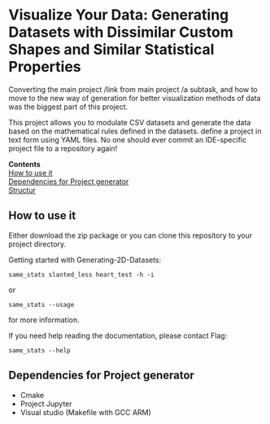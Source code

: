 <a id="top"></a>
# Visualize Your Data: Generating Datasets with Dissimilar Custom Shapes and Similar Statistical Properties


Converting the main project /link from main project /a subtask, and how to move to the new way of generation for better visualization methods of data was the biggest part of this project. 

This project allows you to modulate CSV datasets and generate the data based on the mathematical rules defined in the datasets. define a project in text form using YAML files. No one should ever commit an IDE-specific project file to a repository again!


**Contents**<br>
[How to use it](#how-to-use-it)<br>
[Dependencies for Project generator](#dependencies-for-Project-generator)<br>
[Structur](#structur)<br>


## How to use it

Either download the zip package or you can clone this repository to your project directory.


Getting started with Generating-2D-Datasets: 

    same_stats slanted_less heart_test -h -i 
    
  or 
    
    same_stats --usage
    
for more information.
    
    
If you need help reading the documentation, please contact Flag: 


    same_stats --help


## Dependencies for Project generator

* Cmake 
* Project Jupyter 
* Visual studio (Makefile with GCC ARM) 
